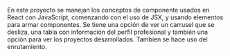 En este proyecto se manejan los conceptos de componente usados en React con JavaScript, comenzando con el uso de JSX, y usando elementos para armar componentes.
Se tiene una opción de ver un carrusel que se desliza, una tabla con información del perfil profesional y también una opción para ver los proyectos desarrollados.
Tambíen se hace uso del enrutamiento.
